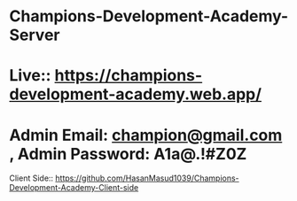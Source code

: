 # Champions-Development-Academy-Server
# Live:: https://champions-development-academy.web.app/
# Admin Email: champion@gmail.com , Admin Password: A1a@.!#Z0Z
Client Side:: https://github.com/HasanMasud1039/Champions-Development-Academy-Client-side
